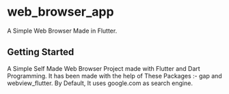 # web_browser_app

A Simple Web Browser Made in Flutter.

## Getting Started

A Simple Self Made Web Browser Project made with Flutter and Dart Programming. It has been made with the help of These Packages :- gap and webview_flutter. By Default, It uses google.com as search engine.
